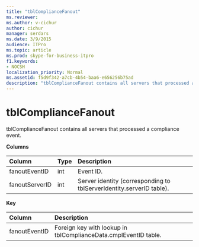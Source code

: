 ```yaml
---
title: "tblComplianceFanout"
ms.reviewer: 
ms.author: v-cichur
author: cichur
manager: serdars
ms.date: 3/9/2015
audience: ITPro
ms.topic: article
ms.prod: skype-for-business-itpro
f1.keywords:
- NOCSH
localization_priority: Normal
ms.assetid: f5d9f342-a7cb-4b54-baa6-e656256b75ad
description: "tblComplianceFanout contains all servers that processed a compliance event."
---
```


# tblComplianceFanout
 
tblComplianceFanout contains all servers that processed a compliance event.
  
**Columns**

|**Column**|**Type**|**Description**|
|:-----|:-----|:-----|
|fanoutEventID  <br/> |int  <br/> |Event ID.  <br/> |
|fanoutServerID  <br/> |int  <br/> |Server identity (corresponding to tblServerIdentity.serverID table).  <br/> |
   
**Key**

|**Column**|**Description**|
|:-----|:-----|
|fanoutEventID  <br/> |Foreign key with lookup in tblComplianceData.cmplEventID table.  <br/> |
   

